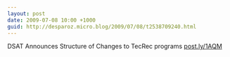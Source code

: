 ```yaml
---
layout: post
date: 2009-07-08 10:00 +1000
guid: http://desparoz.micro.blog/2009/07/08/t2538709240.html
---
```

DSAT Announces Structure of Changes to TecRec programs [post.ly/1AQM](http://post.ly/1AQM)
